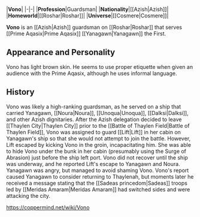 |**Vono**|
|-|-|
|**Profession**|Guardsman|
|**Nationality**|[[Azish\|Azish]]|
|**Homeworld**|[[Roshar\|Roshar]]|
|**Universe**|[[Cosmere\|Cosmere]]|

**Vono** is an [[Azish\|Azish]] guardsman on [[Roshar\|Roshar]] that serves [[Prime Aqasix\|Prime Aqasix]] [[Yanagawn\|Yanagawn]] the First.

## Appearance and Personality
Vono has light brown skin. He seems to use proper etiquette when given an audience with the Prime Aqasix, although he uses informal language.

## History
Vono was likely a high-ranking guardsman, as he served on a ship that carried Yanagawn, [[Noura\|Noura]], [[Unoqua\|Unoqua]], [[Dalksi\|Dalksi]], and other Azish dignitaries.
After the Azish delegation decided to leave [[Thaylen City\|Thaylen City]] prior to the [[Battle of Thaylen Field\|Battle of Thaylen Field]], Vono was assigned to guard [[Lift\|Lift]] in her cabin on Yanagawn's ship so that she would not attempt to join the battle. However, Lift escaped by kicking Vono in the groin, incapacitating him. She was able to hide Vono under the bunk in her cabin (presumably using the Surge of Abrasion) just before the ship left port.
Vono did not recover until the ship was underway, and he reported Lift's escape to Yanagawn and Noura. Yanagawn was angry, but managed to avoid shaming Vono. Vono's report caused Yanagawn to consider returning to Thaylenah, but moments later he received a message stating that the [[Sadeas princedom\|Sadeas]] troops led by [[Meridas Amaram\|Meridas Amaram]] had switched sides and were attacking the city.



https://coppermind.net/wiki/Vono